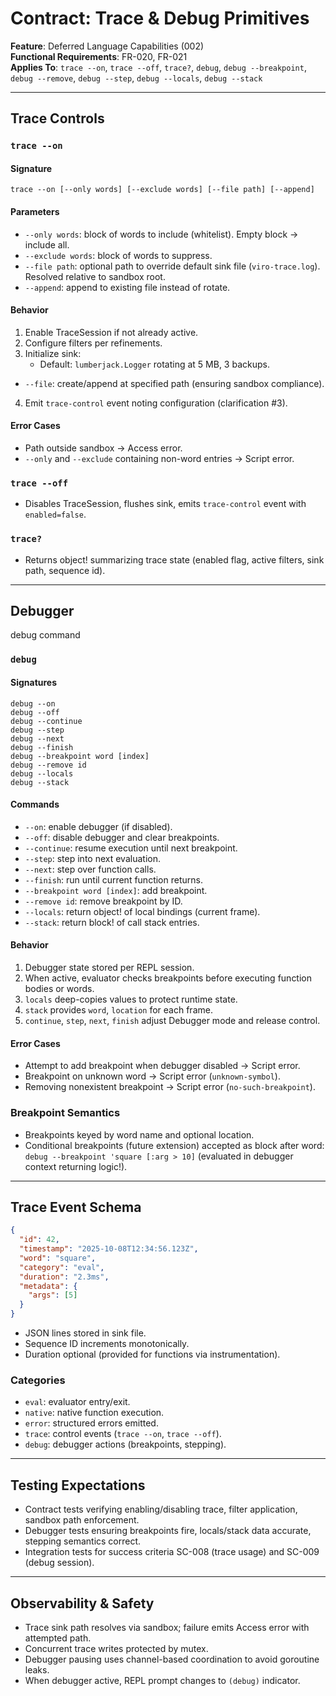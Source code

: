 # Contract: Trace & Debug Primitives

**Feature**: Deferred Language Capabilities (002)  
**Functional Requirements**: FR-020, FR-021  
**Applies To**: `trace --on`, `trace --off`, `trace?`, `debug`, `debug --breakpoint`, `debug --remove`, `debug --step`, `debug --locals`, `debug --stack`

---

## Trace Controls

### `trace --on`

#### Signature
```
trace --on [--only words] [--exclude words] [--file path] [--append]
```

#### Parameters
- `--only words`: block of words to include (whitelist). Empty block → include all.
- `--exclude words`: block of words to suppress.
- `--file path`: optional path to override default sink file (`viro-trace.log`). Resolved relative to sandbox root.
- `--append`: append to existing file instead of rotate.

#### Behavior
1. Enable TraceSession if not already active.
2. Configure filters per refinements.
3. Initialize sink:
   - Default: `lumberjack.Logger` rotating at 5 MB, 3 backups.
  - `--file`: create/append at specified path (ensuring sandbox compliance).
4. Emit `trace-control` event noting configuration (clarification #3).

#### Error Cases
- Path outside sandbox → Access error.
- `--only` and `--exclude` containing non-word entries → Script error.

### `trace --off`

- Disables TraceSession, flushes sink, emits `trace-control` event with `enabled=false`.

### `trace?`

- Returns object! summarizing trace state (enabled flag, active filters, sink path, sequence id).

---

## Debugger

debug command
### `debug`

#### Signatures
```
debug --on
debug --off
debug --continue
debug --step
debug --next
debug --finish
debug --breakpoint word [index]
debug --remove id
debug --locals
debug --stack
```

#### Commands
- `--on`: enable debugger (if disabled).
- `--off`: disable debugger and clear breakpoints.
- `--continue`: resume execution until next breakpoint.
- `--step`: step into next evaluation.
- `--next`: step over function calls.
- `--finish`: run until current function returns.
- `--breakpoint word [index]`: add breakpoint.
- `--remove id`: remove breakpoint by ID.
- `--locals`: return object! of local bindings (current frame).
- `--stack`: return block! of call stack entries.

#### Behavior
1. Debugger state stored per REPL session.
2. When active, evaluator checks breakpoints before executing function bodies or words.
3. `locals` deep-copies values to protect runtime state.
4. `stack` provides `word`, `location` for each frame.
5. `continue`, `step`, `next`, `finish` adjust Debugger mode and release control.

#### Error Cases
- Attempt to add breakpoint when debugger disabled → Script error.
- Breakpoint on unknown word → Script error (`unknown-symbol`).
- Removing nonexistent breakpoint → Script error (`no-such-breakpoint`).

### Breakpoint Semantics
- Breakpoints keyed by word name and optional location.
- Conditional breakpoints (future extension) accepted as block after word: `debug --breakpoint 'square [:arg > 10]` (evaluated in debugger context returning logic!).

---

## Trace Event Schema

```json
{
  "id": 42,
  "timestamp": "2025-10-08T12:34:56.123Z",
  "word": "square",
  "category": "eval",
  "duration": "2.3ms",
  "metadata": {
    "args": [5]
  }
}
```

- JSON lines stored in sink file.
- Sequence ID increments monotonically.
- Duration optional (provided for functions via instrumentation).

### Categories
- `eval`: evaluator entry/exit.
- `native`: native function execution.
- `error`: structured errors emitted.
- `trace`: control events (`trace --on`, `trace --off`).
- `debug`: debugger actions (breakpoints, stepping).

---

## Testing Expectations

- Contract tests verifying enabling/disabling trace, filter application, sandbox path enforcement.
- Debugger tests ensuring breakpoints fire, locals/stack data accurate, stepping semantics correct.
- Integration tests for success criteria SC-008 (trace usage) and SC-009 (debug session).

---

## Observability & Safety

- Trace sink path resolves via sandbox; failure emits Access error with attempted path.
- Concurrent trace writes protected by mutex.
- Debugger pausing uses channel-based coordination to avoid goroutine leaks.
- When debugger active, REPL prompt changes to `(debug)` indicator.
